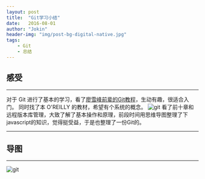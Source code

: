 ```yaml
---
layout: post
title:  "Git学习小结"
date:   2016-08-01
author: "Jokin"
header-img: "img/post-bg-digital-native.jpg"
tags:
    - Git
    - 总结
---
```


## 感受

---

对于 Git 进行了基本的学习，看了[廖雪峰前辈的Git教程](http://www.liaoxuefeng.com/wiki/0013739516305929606dd18361248578c67b8067c8c017b000)，生动有趣，很适合入门。
同时找了本 O'REILLY 的教材，希望有个系统的概念。
![git]({{"/static/picture/git.png"}})
看了前十章和远程版本库管理，大致了解了基本操作和原理，前段时间用思维导图整理了下javascript的知识，觉得挺受益，于是也整理了一份Git的。

---

## 导图

---

![git](http://o9r9kpwmc.bkt.clouddn.com/blog/Git1.png)
